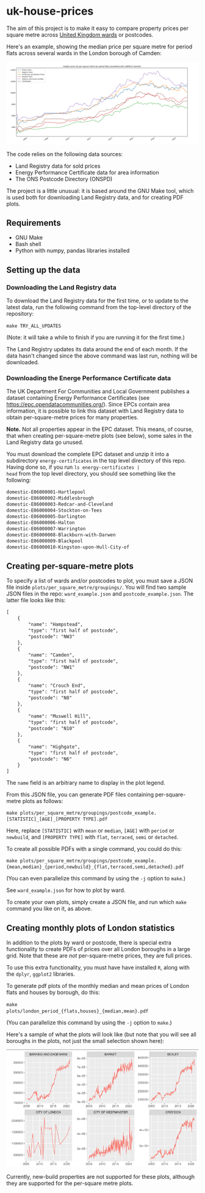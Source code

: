 # uk-house-prices

The aim of this project is to make it easy to compare property prices per square metre across [United Kingdom wards](https://en.wikipedia.org/wiki/Wards_and_electoral_divisions_of_the_United_Kingdom) or postcodes.

Here's an example, showing the median price per square metre for period flats across several wards in the London borough of Camden:

![camden](/camden_flats_by_ward.png?raw=true "Camden flats by ward")

The code relies on the following data sources:

- Land Registry data for sold prices
- Energy Performance Certificate data for area information
- The ONS Postcode Directory (ONSPD)
 
The project is a little unusual: it is based around the GNU Make tool, which is used both for downloading Land Registry data, and for creating PDF plots.

## Requirements

- GNU Make
- Bash shell
- Python with numpy, pandas libraries installed

## Setting up the data

### Downloading the Land Registry data

To download the Land Registry data for the first time, or to update to the latest data, run the following command from the top-level directory of the repository:

<code>make TRY_ALL_UPDATES</code>

(Note: it will take a while to finish if you are running it for the first time.)

The Land Registry updates its data around the end of each month. If the data hasn't changed since the above command was last run, nothing will be downloaded.

### Downloading the Energe Performance Certificate data

The UK Department For Communities and Local Government publishes a dataset containing Energy Performance Certificates (see https://epc.opendatacommunities.org/). Since EPCs contain area information, it is possible to link this dataset with Land Registry data to obtain per-square-metre prices for many properties.

**Note.** Not all properties appear in the EPC dataset. This means, of course, that when creating per-square-metre plots (see below), some sales in the Land Registry data go unused.

You must download the complete EPC dataset and unzip it into a subdirectory <code>energy-certificates</code> in the top level directory of this repo. Having done so, if you run <code>ls energy-certificates |  head</code> from the top level directory, you should see something like the following:

```
domestic-E06000001-Hartlepool  
domestic-E06000002-Middlesbrough  
domestic-E06000003-Redcar-and-Cleveland  
domestic-E06000004-Stockton-on-Tees
domestic-E06000005-Darlington
domestic-E06000006-Halton
domestic-E06000007-Warrington
domestic-E06000008-Blackburn-with-Darwen
domestic-E06000009-Blackpool
domestic-E06000010-Kingston-upon-Hull-City-of
```

## Creating per-square-metre plots

To specify a list of wards and/or postcodes to plot, you must save a JSON file inside <code>plots/per_square_metre/groupings/</code>. You will find two sample JSON files in the repo: <code>ward_example.json</code> and <code>postcode_example.json</code>. The latter file looks like this:
 
```
[
    {
        "name": "Hampstead",
        "type": "first half of postcode",
        "postcode": "NW3"
    },
    {
        "name": "Camden",
        "type": "first half of postcode",
        "postcode": "NW1"
    },
    {
        "name": "Crouch End",
        "type": "first half of postcode",
        "postcode": "N8"
    },
    {
        "name": "Muswell Hill",
        "type": "first half of postcode",
        "postcode": "N10"
    },
    {
        "name": "Highgate",
        "type": "first half of postcode",
        "postcode": "N6"
    }
]

```

The ```name``` field is an arbitrary name to display in the plot legend.

From this JSON file, you can generate PDF files containing per-square-metre plots as follows:

```
make plots/per_square_metre/groupings/postcode_example.[STATISTIC]_[AGE]_[PROPERTY TYPE].pdf
```

Here, replace ```[STATISTIC]``` with ```mean``` or ```median```, ```[AGE]``` with ```period``` or ```newbuild```, and ```[PROPERTY TYPE]``` with ```flat```, ```terraced```, ```semi``` or ```detached```.

To create all possible PDFs with a single command, you could do this:

```
make plots/per_square_metre/groupings/postcode_example.{mean,median}_{period,newbuild}_{flat,terraced,semi,detached}.pdf
```

(You can even parallelize this command by using the ```-j``` option
to ```make```.)

See ```ward_example.json``` for how to plot by ward.

To create your own plots, simply create a JSON file, and run which <code>make</code> command you like on it, as above.

## Creating monthly plots of London statistics

In addition to the plots by ward or postcode, there is special extra functionality to create PDFs of prices over all London boroughs in a large grid. Note that these are *not* per-square-metre prices, they are full prices.

To use this extra functionality, you must have have installed <code>R</code>, along with the <code>dplyr</code>, <code>ggplot2</code> libraries.

To generate pdf plots of the monthly median and mean prices of London
flats and houses by borough, do this:

<code>make plots/london_period_{flats,houses}_{median,mean}.pdf</code>

(You can parallelize this command by using the <code>-j</code> option
to <code>make</code>.)

Here's a sample of what the plots will look like (but note that you will see all boroughs in the plots, not just the small selection shown here):

![London plot sample](/plots.png?raw=true "London plot sample")

Currently, new-build properties are not supported for these plots,
although they are supported for the per-square metre plots.
